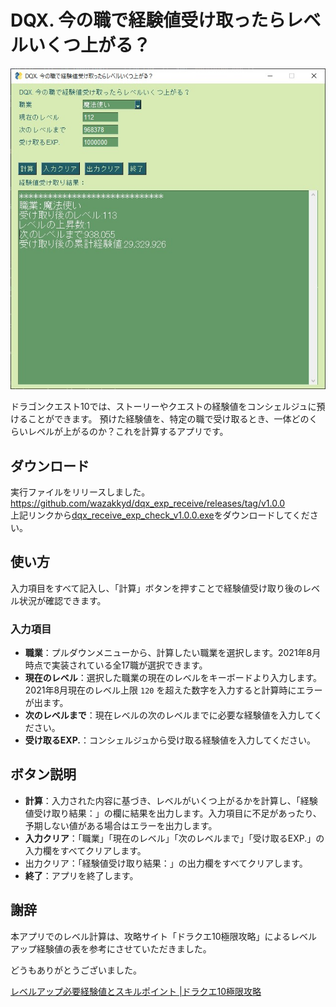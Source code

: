 # DQX. 今の職で経験値受け取ったらレベルいくつ上がる？

![](https://github.com/wazakkyd/dqx_exp_receive/blob/images/sample.jpg?raw=true)

ドラゴンクエスト10では、ストーリーやクエストの経験値をコンシェルジュに預けることができます。
預けた経験値を、特定の職で受け取るとき、一体どのくらいレベルが上がるのか？これを計算するアプリです。

## ダウンロード

実行ファイルをリリースしました。  
https://github.com/wazakkyd/dqx_exp_receive/releases/tag/v1.0.0  
上記リンクから[dqx_receive_exp_check_v1.0.0.exe](https://github.com/wazakkyd/dqx_exp_receive/releases/download/v1.0.0/dqx_receive_exp_check_v1.0.0.exe)をダウンロードしてください。

## 使い方

入力項目をすべて記入し、「計算」ボタンを押すことで経験値受け取り後のレベル状況が確認できます。

### 入力項目

- **職業**：プルダウンメニューから、計算したい職業を選択します。2021年8月時点で実装されている全17職が選択できます。
- **現在のレベル**：選択した職業の現在のレベルをキーボードより入力します。2021年8月現在のレベル上限 `120` を超えた数字を入力すると計算時にエラーが出ます。
- **次のレベルまで**：現在レベルの次のレベルまでに必要な経験値を入力してください。
- **受け取るEXP.**：コンシェルジュから受け取る経験値を入力してください。

## ボタン説明

- **計算**：入力された内容に基づき、レベルがいくつ上がるかを計算し、「経験値受け取り結果：」の欄に結果を出力します。入力項目に不足があったり、予期しない値がある場合はエラーを出力します。
- **入力クリア**：「職業」「現在のレベル」「次のレベルまで」「受け取るEXP.」の入力欄をすべてクリアします。
- 出力クリア：「経験値受け取り結果：」の出力欄をすべてクリアします。
- **終了**：アプリを終了します。



## 謝辞

本アプリでのレベル計算は、攻略サイト「ドラクエ10極限攻略」によるレベルアップ経験値の表を参考にさせていただきました。

どうもありがとうございました。

[レベルアップ必要経験値とスキルポイント \|ドラクエ10極限攻略](https://xn--10-yg4a1a3kyh.jp/dq10_level.html)

